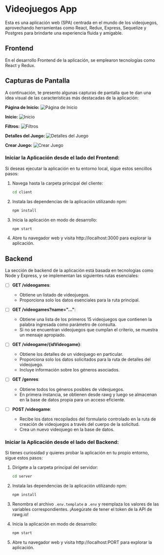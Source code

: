 # Videojuegos App

Esta es una aplicación web (SPA) centrada en el mundo de los videojuegos, aprovechando herramientas como React, Redux, Express, Sequelize y Postgres para brindarte una experiencia fluida y amigable.

## Frontend

En el desarrollo Frontend de la aplicación, se emplearon tecnologías como React y Redux.

## Capturas de Pantalla

A continuación, te presento algunas capturas de pantalla que te dan una idea visual de las características más destacadas de la aplicación:

**Página de Inicio:**
![Página de Inicio](https://i.ibb.co/w6kPKTf/Landing-page.jpg)

**Inicio:**
![Inicio](https://i.ibb.co/KVFCrfd/Home.jpg)

**Filtros:**
![Filtros](https://i.ibb.co/FBMbBXw/Filters.jpg)

**Detalles del Juego:**
![Detalles del Juego](https://i.ibb.co/8b3fwnm/Details-game.jpg)

**Crear Juego:**
![Crear Juego](https://i.ibb.co/DYC7GKm/Create-game.jpg)

### Iniciar la Aplicación desde el lado del Frontend:

Si deseas ejecutar la aplicación en tu entorno local, sigue estos sencillos pasos:

1. Navega hasta la carpeta principal del cliente:
   ```bash
   cd client
   ```

2. Instala las dependencias de la aplicación utilizando npm:
   ```bash
   npm install
   ```

3. Inicia la aplicación en modo de desarrollo:
   ```bash
   npm start
   ```

4. Abre tu navegador web y visita http://localhost:3000 para explorar la aplicación.

## Backend

La sección de backend de la aplicación está basada en tecnologías como Node y Express, y se implementan las siguientes rutas esenciales:

- [ ] __GET /videogames__:
  - Obtiene un listado de videojuegos.
  - Proporciona solo los datos esenciales para la ruta principal.

- [ ] __GET /videogames?name="..."__:
  - Obtiene una lista de los primeros 15 videojuegos que contienen la palabra ingresada como parámetro de consulta.
  - Si no se encuentran videojuegos que cumplan el criterio, se muestra un mensaje apropiado.

- [ ] __GET /videogame/{idVideogame}__:
  - Obtiene los detalles de un videojuego en particular.
  - Proporciona solo los datos solicitados para la ruta de detalles del videojuego.
  - Incluye información sobre los géneros asociados.

- [ ] __GET /genres__:
  - Obtiene todos los géneros posibles de videojuegos.
  - En primera instancia, se obtienen desde rawg y luego se almacenan en la base de datos propia para un acceso eficiente.

- [ ] __POST /videogame__:
  - Recibe los datos recopilados del formulario controlado en la ruta de creación de videojuegos a través del cuerpo de la solicitud.
  - Crea un nuevo videojuego en la base de datos.

### Iniciar la Aplicación desde el lado del Backend:

Si tienes curiosidad y quieres probar la aplicación en tu propio entorno, sigue estos pasos:

1. Dirígete a la carpeta principal del servidor:
   ```bash
   cd server
   ```

2. Instala las dependencias de la aplicación utilizando npm:
   ```bash
   npm install
   ```
3. Renombra el archivo ``.env.template`` a ``.env`` y reemplaza los valores de las variables correspondientes. ¡Asegúrate de tener el token de la API de rawg.io!

4. Inicia la aplicación en modo de desarrollo:
   ```bash
   npm start
   ```

4. Abre tu navegador web y visita http://localhost:PORT para explorar la aplicación.